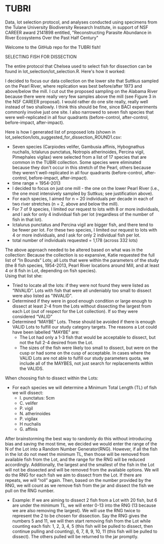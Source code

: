 # TUBRI
Data, lot selection protocol, and analyses conducted using specimens from the Tulane University Biodiversity Research Institute, in support of NSF CAREER award 2141898 entitled, "Reconstructing Parasite Abundance in River Ecosystems Over the Past Half Century"

Welcome to the GitHub repo for the TUBRI fish!

SELECTING FISH FOR DISSECTION

The entire protocol that Chelsea used to select fish for dissection can be found in lot_selection/lot_selection.R.  Here's how it worked:

I decided to focus our data collection on the lower site that Suttkus sampled on the Pearl River, where replication was best before/after 1973 and above/below the mill.  I cut out the proposed sampling on the Alabama River because there were really very few samples above the mill (see Figure 3 in the NSF CAREER proposal).  I would rather do one site really, really well instead of two shallowly.  I think this should be fine, since BACI experiments commonly involve just one site.  I also narrowed to seven fish species that were well-replicated in all four quadrants (before-control, after-control, before-impact, after-impact).

Here is how I generated list of proposed lots (shown in lot_selection/lots_suggested_for_dissection_ROUND1.csv:
- Seven species (Carpiodes velifer, Gambusia affinis, Hybognathus nuchalis, Ictalurus punctatus, Notropis atherinoides, Percina vigil, Pimephales vigilax) were selected from a list of 17 species that are common in the TUBRI collection.  Some species were eliminated because they don't occur in this stretch of the Pearl, others because they weren't well-replicated in all four quadrants (before-control, after-control, before-impact, after-impact).
- time range = 1954-2013
- I decided to focus on just one mill - the one on the lower Pearl River (i.e., the one most intensively sampled by Suttkus; see justification above).
- For each species, I aimed for n = 20 individuals per decade in each of two river stretches (n = 2, above and below the mill).
- For 7 of 9 species, I limited our request to lots with 8 or more individuals, and I ask for only 4 individual fish per lot (regardless of the number of fish in that lot).
- Ictalurus punctatus and Percina vigil are bigger fish, and there tend to be fewer per lot.  For these two species, I limited our request to lots with 4 or more individuals, and I ask for only 2 individual fish per lot.
- total number of individuals requested = 1,178 (across 332 lots)

The above approach needed to be altered based on what was in the collection:
Because the collection is so expansive, Katie requested the full list of “In Bounds” Lots; all Lots that were within the parameters of the study (the 8 fish species, 1954-2013, Pearl River locations around Mill, and at least 4 or 8 fish in Lot, depending on fish species).  
Using that list she:
- Tried to locate all the lots: if they were not found they were listed as “INVALID”. Lots with fish that were all undeniably too small to dissect were also listed as "INVALID".
- Determined if they were in good enough condition or large enough to dissect at least 2-4 from the Lots without dissecting the largest from each Lot (out of respect for the Lot collection). If so they were considered “VALID”
- Determined “MAYBE” Lots. These should be avoided if there is enough VALID Lots to fulfill our study category targets. The reasons a Lot could have been labelled "MAYBE" are:
    - The Lot had only a 1-3 fish that would be acceptable to dissect, but not the full 2-4 desired from the Lot.
    - The sizes of the fish were likely too small to dissect, but were on the cusp or had some on the cusp of acceptable.
In cases where the VALID Lots are not able to fulfill our study parameters quota, we include all of the MAYBES, not just search for replacements within the VALIDS.

When choosing fish to dissect within the Lots:
- For each species we will determine a Minimum Total Length (TL) of fish we will dissect:
  - I. punctatus: 5cm
  - C. velifer
  - P. vigil
  - N. atherinoides
  - P. vigilax
  - H nuchalis
  - G. affinis
    
After brainstorming the best way to randomly do this without introducing bias and saving the most time, we decided we would enter the range of the N of the Lot into a Random Number Generator(RNG). However, if all the fish in the lot do not meet the minimum TL, then those will be removed from available fish from the Lot, and the range for the RNG will be reduced accordingly. Additionally, the largest and the smallest of the fish in the Lot will not be dissected and will be removed from the available options. We will do the RNG for each fish we aim to dissect from the Lot. If there are repeats, we will “roll” again. Then, based on the number provided by the RNG, we will count as we remove fish from the jar and dissect the fish we pull on the RNG number.
  - Example: If we are aiming to dissect 2 fish from a Lot with 20 fish, but 6 are under the minimum TL, we will enter 0-13 into the RNG (13 because we are also removing the largest).  We will use the RNG twice to represent the 2 to be chosen for dissection. Say the RNG gives the numbers 5 and 11, we will then start removing fish from the Lot while counting each fish: 1, 2, 3, 4, 5 (this fish will be pulled to dissect, then continue pulling and counting), 6, 7, 8, 9, 10, 11 (this fish will be pulled to dissect). The others pulled will be returned to the jar promptly.
